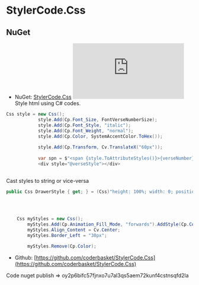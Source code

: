 # StylerCode.Css
## NuGet
* NuGet: [StylerCode.Css](https://www.nuget.org/packages/StylerCode.Css/) [![NuGet](https://img.shields.io/nuget/v/StylerCode.Css?label=NuGet)](https://www.nuget.org/packages/StylerCode.Css/)
Style html using C# codes.
```csharp
Css style = new Css();
            style.Add(Cp.Font_Size, FontVerseNumberSize);
            style.Add(Cp.Font_Style, "italic");
            style.Add(Cp.Font_Weight, "normal");
            style.Add(Cp.Color, SystemAccentColor.ToHex());
	    
            style.Add(Cp.Transform, Cv.TranslateX("60px"));
	    
            var spn = $"<span {style.ToAttributeStyles()}>{verseNumber}</span>";
            <div style="@verseStyle"></div>
           
```
Cast styles to string or vice-versa
```csharp
public Css DrawerStyle { get; } = (Css)"height: 100%; width: 0; position: fixed; z-index: 1; top: 0; left: 0; background-color: #111; overflow-x: hidden;transition: 0.5s;padding-top: 60px;";
```
```csharp
 
  
    
    Css myStyles = new Css();
		myStyles.Add(Cp.Animation_Fill_Mode, "forwards").AddStyle(Cp.Color, "red");
		myStyles.Align_Content = Cv.Center;
		myStyles.Border_Left = "30px";

		myStyles.Remove(Cp.Color);
```
* Github: [https://github.com/coderbasket/StylerCode.Css](https://github.com/coderbasket/StylerCode.Css)

Code nuget publish => oy2p6bifc57fjnxo7u7al3qs5aem72kunf4cstnsqfd2la

